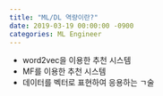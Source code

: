 ```yaml
---
title: "ML/DL 역량이란?"
date: 2019-03-19 00:00:00 -0900
categories: ML Engineer
---
```


* word2vec을 이용한 추천 시스템
* MF를 이용한 추천 시스템
* 데이터를 벡터로 표현하여 응용하는 ㄱ술


